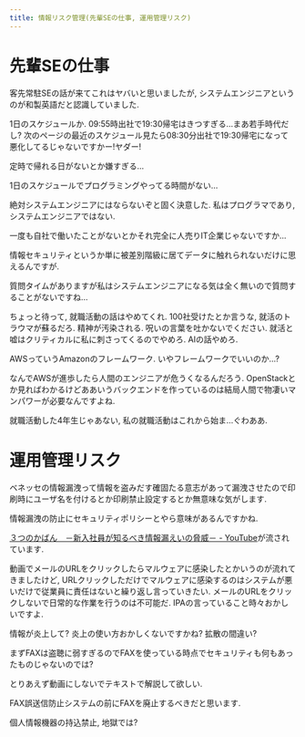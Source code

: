 ```yaml
---
title: 情報リスク管理(先輩SEの仕事, 運用管理リスク)
---
```


# 先輩SEの仕事

客先常駐SEの話が来てこれはヤバいと思いましたが,
システムエンジニアというのが和製英語だと認識していました.

1日のスケジュールか.
09:55時出社で19:30帰宅はきつすぎる…まあ若手時代だし?
次のページの最近のスケジュール見たら08:30分出社で19:30帰宅になって悪化してるじゃないですかー!ヤダー!

定時で帰れる日がないとか嫌すぎる…

1日のスケジュールでプログラミングやってる時間がない…

絶対システムエンジニアにはならないぞと固く決意した.
私はプログラマであり,
システムエンジニアではない.

一度も自社で働いたことがないとかそれ完全に人売りIT企業じゃないですか…

情報セキュリティというか単に被差別階級に居てデータに触れられないだけに思えるんですが.

質問タイムがありますが私はシステムエンジニアになる気は全く無いので質問することがないですね…

ちょっと待って,
就職活動の話はやめてくれ.
100社受けたとか言うな,
就活のトラウマが蘇るだろ.
精神が汚染される.
呪いの言葉を吐かないでください.
就活と嘘はクリティカルに私に刺さってくるのでやめろ.
AIの話やめろ.

AWSっていうAmazonのフレームワーク.
いやフレームワークでいいのか…?

なんでAWSが進歩したら人間のエンジニアが危うくなるんだろう.
OpenStackとか見ればわかるけどああいうバックエンドを作っているのは結局人間で物凄いマンパワーが必要なんですよね.

就職活動した4年生じゃあない,
私の就職活動はこれから始ま…ぐわああ.

# 運用管理リスク

ベネッセの情報漏洩って情報を盗みだす確固たる意志があって漏洩させたので印刷時にユーザ名を付けるとか印刷禁止設定するとか無意味な気がします.

情報漏洩の防止にセキュリティポリシーとやら意味があるんですかね.

[３つのかばん　－新入社員が知るべき情報漏えいの脅威－ - YouTube](https://www.youtube.com/watch?v=FljLaQA-cRU)が流されています.

動画でメールのURLをクリックしたらマルウェアに感染したとかいうのが流れてきましたけど,
URLクリックしただけでマルウェアに感染するのはシステムが悪いだけで従業員に責任はないと繰り返し言っていきたい.
メールのURLをクリックしないで日常的な作業を行うのは不可能だ.
IPAの言っていること時々おかしいですよ.

情報が炎上して?
炎上の使い方おかしくないですかね?
拡散の間違い?

まずFAXは盗聴に弱すぎるのでFAXを使っている時点でセキュリティも何もあったものじゃないのでは?

とりあえず動画にしないでテキストで解説して欲しい.

FAX誤送信防止システムの前にFAXを廃止するべきだと思います.

個人情報機器の持込禁止,
地獄では?
